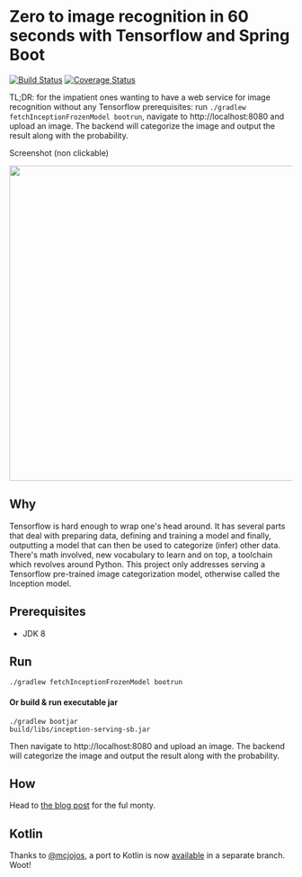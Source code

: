 # Zero to image recognition in 60 seconds with Tensorflow and Spring Boot 

[![Build Status](https://github.com/florind/inception-serving-sb/actions/workflows/gradle.yml/badge.svg)](https://github.com/florind/inception-serving-sb/actions/workflows/gradle.yml)
[![Coverage Status](https://coveralls.io/repos/github/florind/inception-serving-sb/badge.svg?branch=master)](https://coveralls.io/github/florind/inception-serving-sb?branch=master)

TL;DR: for the impatient ones wanting to have a web service for image recognition without any Tensorflow prerequisites: run ```./gradlew fetchInceptionFrozenModel bootrun```, navigate to http://localhost:8080 and upload an image. The backend will categorize the image and output the result along with the probability.

Screenshot (non clickable)<br/>
<div align="center" style="text-align:center"><img src="cat_classified.jpg" width="560"/></div>

## Why
Tensorflow is hard enough to wrap one's head around. It has several parts that deal with preparing data, defining and training a model and finally, outputting a model that can then be used to categorize (infer) other data. There's math involved, new vocabulary to learn and on top, a toolchain which revolves around Python.
This project only addresses serving a Tensorflow pre-trained image categorization model, otherwise called the Inception model.  

## Prerequisites
- JDK 8

## Run
```./gradlew fetchInceptionFrozenModel bootrun```

#### Or build & run executable jar
```
./gradlew bootjar
build/libs/inception-serving-sb.jar
```

Then navigate to http://localhost:8080 and upload an image. The backend will categorize the image and output the result along with the probability.

## How
Head to [the blog post](https://blog.newsplore.com/2017/07/31/zero-to-image-recognition-in-60-seconds-with-tensorflow-and-spring-boot) for the ful monty.

## Kotlin
Thanks to [@mcjojos](https://github.com/mcjojos), a port to Kotlin is now [available](https://github.com/florind/inception-serving-sb/tree/kotlin) in a separate branch. Woot!
